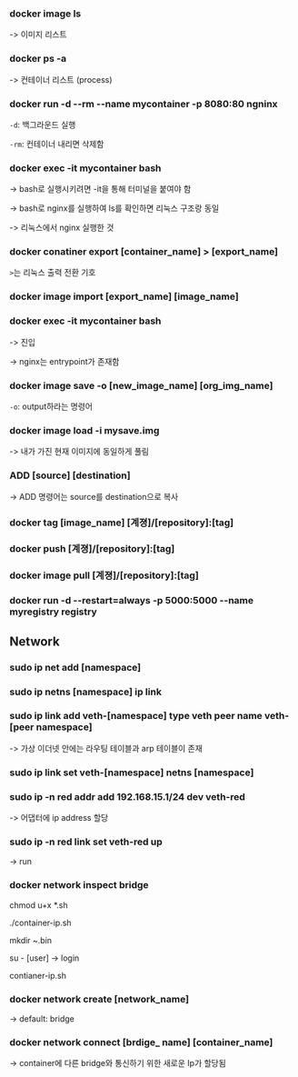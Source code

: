 ### docker image ls

-> 이미지 리스트

### docker ps -a

-> 컨테이너 리스트 (process)

### docker run -d --rm --name mycontainer -p 8080:80 ngninx

`-d`: 백그라운드 실행

`-rm`: 컨테이너 내리면 삭제함

### docker exec -it mycontainer bash

-> bash로 실행시키려면 -it을 통해 터미널을 붙여야 함

-> bash로 nginx를 실행하여 ls를 확인하면 리눅스 구조랑 동일

-> 리눅스에서 nginx 실행한 것

### docker conatiner export [container_name] > [export_name]

`>`는 리눅스 출력 전환 기호

### docker image import [export_name] [image_name]

### docker exec -it mycontainer bash

-> 진입

-> nginx는 entrypoint가 존재함

### docker image save -o [new_image_name] [org_img_name]

`-o`: output하라는 명령어

### docker image load -i mysave.img

-> 내가 가진 현재 이미지에 동일하게 풀림

### ADD [source] [destination]

-> ADD 명령어는 source를 destination으로 복사

### docker tag [image_name] [계졍]/[repository]:[tag]

### docker push [계졍]/[repository]:[tag]

### docker image pull [계졍]/[repository]:[tag]

### docker run -d --restart=always -p 5000:5000 --name myregistry registry

## Network

### sudo ip net add [namespace]

### sudo ip netns [namespace] ip link

### sudo ip link add veth-[namespace] type veth peer name veth-[peer namespace]

-> 가상 이더넷 안에는 라우팅 테이블과 arp 테이블이 존재

### sudo ip link set veth-[namespace] netns [namespace]

### sudo ip -n red addr add 192.168.15.1/24 dev veth-red

-> 어댑터에 ip address 할당

### sudo ip -n red link set veth-red up

-> run

### docker network inspect bridge

chmod u+x *.sh

./container-ip.sh

mkdir ~.bin

su - [user] -> login

contianer-ip.sh

### docker network create [network_name]

-> default: bridge

### docker network connect [brdige_ name] [container_name]

-> container에 다른 bridge와 통신하기 위한 새로운 Ip가 할당됨
